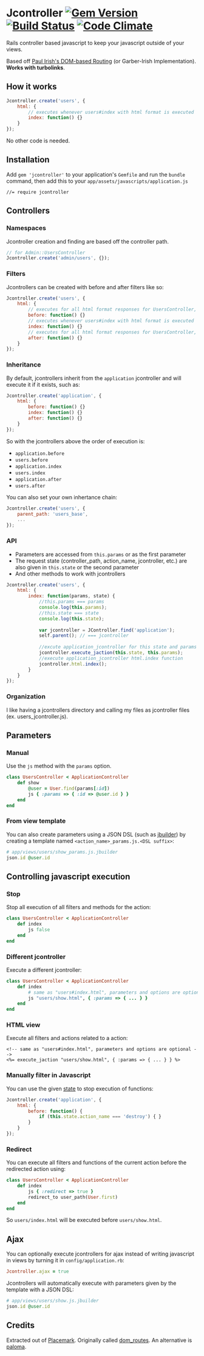 # Jcontroller [![Gem Version](https://badge.fury.io/rb/jcontroller.png)](http://badge.fury.io/rb/jcontroller) [![Build Status](https://travis-ci.org/s12chung/jcontroller.png?branch=master)](https://travis-ci.org/s12chung/jcontroller?branch=master) [![Code Climate](https://codeclimate.com/github/s12chung/jcontroller.png)](https://codeclimate.com/github/s12chung/jcontroller)
Rails controller based javascript to keep your javascript outside of your views.

Based off [Paul Irish's DOM-based Routing](http://www.paulirish.com/2009/markup-based-unobtrusive-comprehensive-dom-ready-execution/)
(or Garber-Irish Implementation). __Works with turbolinks__.

## How it works
```javascript
Jcontroller.create('users', {
    html: {
        // executes whenever users#index with html format is executed
        index: function() {}
    }
});
```
No other code is needed.

## Installation
Add `gem 'jcontroller'` to your application's `Gemfile` and run the `bundle` command, then add this to your `app/assets/javascripts/application.js`

    //= require jcontroller
    
## Controllers
### Namespaces
Jcontroller creation and finding are based off the controller path.
```javascript
// for Admin::UsersController
Jcontroller.create('admin/users', {});
```
### Filters
Jcontrollers can be created with before and after filters like so:
```javascript
Jcontroller.create('users', {
    html: {
        // executes for all html format responses for UsersController, before the specific action
        before: function() {}
        // executes whenever users#index with html format is executed
        index: function() {}
        // executes for all html format responses for UsersController, after the specific action
        after: function() {}
    }
});
```
### Inheritance
By default, jcontrollers inherit from the `application` jcontroller and will execute it if it exists, such as:
```javascript
Jcontroller.create('application', {
    html: {
        before: function() {}
        index: function() {}
        after: function() {}
    }
});
```
So with the jcontrollers above the order of execution is:
- `application.before`
- `users.before`
- `application.index`
- `users.index`
- `application.after`
- `users.after`

You can also set your own inhertance chain:
```javascript
Jcontroller.create('users', { 
    parent_path: 'users_base',
    ...
});
```
### API
- Parameters are accessed from `this.params` or as the first parameter
- The request state (controller_path, action_name, jcontroller, etc.) are also given in `this.state` or the second parameter
- And other methods to work with jcontrollers
```javascript
Jcontroller.create('users', {
    html: {
        index: function(params, state) {
            //this.params === params
            console.log(this.params);
            //this.state === state
            console.log(this.state);
            
            var jcontroller = JController.find('application');
            self.parent(); // === jcontroller
            
            //excute application_jcontroller for this state and params again
            jcontroller.execute_jaction(this.state, this.params);
            //execute application_jcontroller html.index function
            jcontroller.html.index();
        }
    }
});
```
### Organization
I like having a jcontrollers directory and calling my files as jcontroller files (ex. users_jcontroller.js).
## Parameters
### Manual
Use the `js` method with the `params` option.
```ruby
class UsersController < ApplicationController
    def show
        @user = User.find(params[:id])
        js { :params => { :id => @user.id } }
    end
end
```
### From view template
You can also create parameters using a JSON DSL (such as [jbuilder](https://github.com/rails/jbuilder/)) by creating a template named `<action_name>_params.js.<DSL suffix>`:
```ruby
# app/views/users/show_params.js.jbuilder
json.id @user.id
```

## Controlling javascript execution
### Stop
Stop all execution of all filters and methods for the action:
```ruby
class UsersController < ApplicationController
    def index
        js false
    end
end
```
### Different jcontroller
Execute a different jcontroller:
```ruby
class UsersController < ApplicationController
    def index
        # same as "users#index.html", parameters and options are optional
        js "users/show.html", { :params => { ... } }
    end
end
```

### HTML view
Execute all filters and actions related to a action:
```erb
<!-- same as "users#index.html", parameters and options are optional -->
<%= execute_jaction "users/show.html", { :params => { ... } } %>
```

### Manually filter in Javascript
You can use the given [state](#api) to stop execution of functions:
```javascript
Jcontroller.create('application', {
    html: {
        before: function() {
            if (this.state.action_name === 'destroy') { }
        }
    }
});
```
### Redirect
You can execute all filters and functions of the current action before the redirected action using:
```ruby
class UsersController < ApplicationController
    def index
        js { :redirect => true }
        redirect_to user_path(User.first)
    end
end
```
So `users/index.html` will be executed before `users/show.html`.

## Ajax
You can optionally execute jcontrollers for ajax instead of writing javascript in views by turning it in `config/application.rb`:
```ruby
Jcontroller.ajax = true
```
Jcontrollers will automatically execute with parameters given by the template with a JSON DSL:
```ruby
# app/views/users/show.js.jbuilder
json.id @user.id
```

## Credits
Extracted out of [Placemark](https://www.placemarkhq.com/). Originally called [dom_routes](https://github.com/s12chung/dom_routes). An alternative is [paloma](https://github.com/kbparagua/paloma).